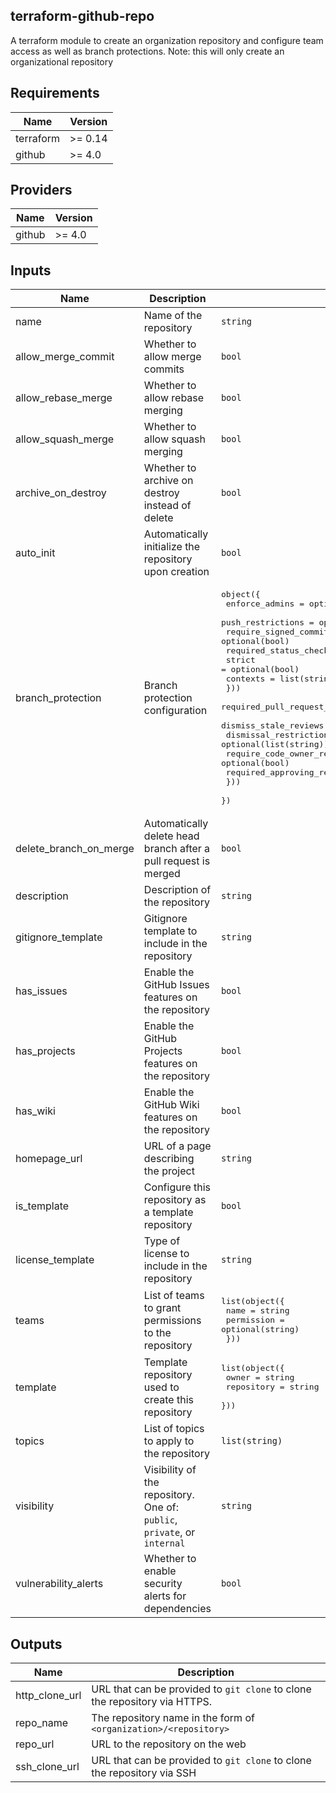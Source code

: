 ## terraform-github-repo

A terraform module to create an organization repository and
configure team access as well as branch protections.
Note: this will only create an organizational repository

<!-- BEGIN TFDOCS -->
## Requirements

| Name | Version |
|------|---------|
| terraform | >= 0.14 |
| github | >= 4.0 |

## Providers

| Name | Version |
|------|---------|
| github | >= 4.0 |

## Inputs

| Name | Description | Type | Default | Required |
|------|-------------|------|---------|:--------:|
| name | Name of the repository | `string` | n/a | yes |
| allow\_merge\_commit | Whether to allow merge commits | `bool` | `false` | no |
| allow\_rebase\_merge | Whether to allow rebase merging | `bool` | `true` | no |
| allow\_squash\_merge | Whether to allow squash merging | `bool` | `false` | no |
| archive\_on\_destroy | Whether to archive on destroy instead of delete | `bool` | `false` | no |
| auto\_init | Automatically initialize the repository upon creation | `bool` | `true` | no |
| branch\_protection | Branch protection configuration | <pre>object({<br>    enforce_admins         = optional(bool)<br>    push_restrictions      = optional(list(string))<br>    require_signed_commits = optional(bool)<br>    required_status_checks = optional(object({<br>      strict   = optional(bool)<br>      contexts = list(string)<br>    }))<br>    required_pull_request_reviews = optional(object({<br>      dismiss_stale_reviews           = optional(bool)<br>      dismissal_restrictions          = optional(list(string))<br>      require_code_owner_reviews      = optional(bool)<br>      required_approving_review_count = number<br>    }))<br>  })</pre> | `null` | no |
| delete\_branch\_on\_merge | Automatically delete head branch after a pull request is merged | `bool` | `true` | no |
| description | Description of the repository | `string` | `null` | no |
| gitignore\_template | Gitignore template to include in the repository | `string` | `null` | no |
| has\_issues | Enable the GitHub Issues features on the repository | `bool` | `true` | no |
| has\_projects | Enable the GitHub Projects features on the repository | `bool` | `false` | no |
| has\_wiki | Enable the GitHub Wiki features on the repository | `bool` | `false` | no |
| homepage\_url | URL of a page describing the project | `string` | `null` | no |
| is\_template | Configure this repository as a template repository | `bool` | `false` | no |
| license\_template | Type of license to include in the repository | `string` | `null` | no |
| teams | List of teams to grant permissions to the repository | <pre>list(object({<br>    name       = string<br>    permission = optional(string)<br>  }))</pre> | `[]` | no |
| template | Template repository used to create this repository | <pre>list(object({<br>    owner      = string<br>    repository = string<br>  }))</pre> | `null` | no |
| topics | List of topics to apply to the repository | `list(string)` | `[]` | no |
| visibility | Visibility of the repository. One of: `public`, `private`, or `internal` | `string` | `"public"` | no |
| vulnerability\_alerts | Whether to enable security alerts for dependencies | `bool` | `true` | no |

## Outputs

| Name | Description |
|------|-------------|
| http\_clone\_url | URL that can be provided to `git clone` to clone the repository via HTTPS. |
| repo\_name | The repository name in the form of `<organization>/<repository>` |
| repo\_url | URL to the repository on the web |
| ssh\_clone\_url | URL that can be provided to `git clone` to clone the repository via SSH |

<!-- END TFDOCS -->
